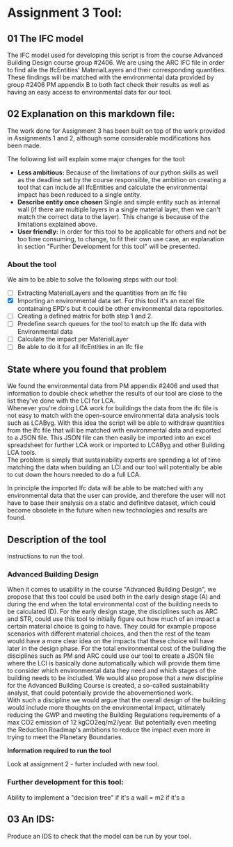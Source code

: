 # Assignment 3 Tool:

## 01 The IFC model
The IFC model used for developing this script is from the course Advanced Building Design course group #2406.
We are using the ARC IFC file in order to find alle the IfcEntities' MaterialLayers and their corresponding quantities. These findings will be matched with the environmental data provided by group #2406 PM appendix B to both fact check their results as well as having an easy access to environmental data for our tool.

## 02 Explanation on this markdown file:
The work done for Assignment 3 has been built on top of the work provided in Assignments 1 and 2, although some considerable modifications has been made.

The following list will explain some major changes for the tool:
- **Less ambitious:** Because of the limitations of our python skills as well as the deadline set by the course responsible, the ambition on creating a tool that can include all IfcEntities and calculate the environmental impact has been reduced to a single entity.
- **Describe entity once chosen** Single and simple entity such as internal wall (if there are multiple layers in a single material layer, then we can't match the correct data to the layer). This change is because of the limitations explained above.
- **User friendly:** In order for this tool to be applicable for others and not be too time consuming, to change, to fit their own use case, an explanation in section "Further Development for this tool" will be presented.
    
### About the tool

We aim to be able to solve the following steps with our tool:
- [ ] Extracting MaterialLayers and the quantities from an Ifc file
- [X] Importing an environmental data set. For this tool it's an excel file containaing EPD's but it could be other environmental data repositories.
- [ ] Creating a defined matrix for both step 1 and 2.
- [ ] Predefine search queues for the tool to match up the Ifc data with Environmental data
- [ ] Calculate the impact per MaterialLayer
- [ ] Be able to do it for all IfcEntities in an Ifc file  

## State where you found that problem
We found the environmental data from PM appendix #2406 and used that information to double check whether the results of our tool are close to the list they've done with the LCI for LCA.  
Whenever you're doing LCA work for buildings the data from the ifc file is not easy to match with the open-source environmental data analysis tools such as LCAByg. With this idea the script will be able to withdraw quantities from the Ifc file that will be matched with environmental data and exported to a JSON file. This JSON file can then easily be imported into an excel spreadsheet for further LCA work or imported to LCAByg and other Building LCA tools.  
The problem is simply that sustainability experts are spending a lot of time matching the data when building an LCI and our tool will potentially be able to cut down the hours needed to do a full LCA.

In principle the imported Ifc data will be able to be matched with any environmental data that the user can provide, and therefore the user will not have to base their analysis on a static and definitve dataset, which could become obsolete in the future when new technologies and results are found.


## Description of the tool

instructions to run the tool.

### Advanced Building Design

When it comes to usability in the course "Advanced Building Design", we propose that this tool could be used both in the early design stage (A) and during the end when the total environmental cost of the building needs to be calculated (D).
For the early design stage, the disciplines such as ARC and STR, could use this tool to initially figure out how much of an impact a certain material choice is going to have. They could for example propose scenarios with different material choices, and then the rest of the team would have a more clear idea on the impacts that these choice will have later in the design phase.
For the total environmental cost of the building the disciplines such as PM and ARC could use our tool to create a JSON file where the LCI is basically done automatically which will provide them time to consider which environmental data they need and which stages of the building needs to be included.
We would also propose that a new discipline for the Advanced Building Course is created, a so-called sustainability analyst, that could potentially provide the abovementioned work.  
With such a discipline we would argue that the overall design of the building would include more thoughts on the environmental impact, ultimately reducing the GWP and meeting the Building Regulations requirements of a max CO2 emission of 12 kgCO2eq/m2/year. But potentially even meeting the Reduction Roadmap's ambitions to reduce the impact even more in trying to meet the Planetary Boundaries.


**Information required to run the tool**

Look at assignment 2 - furter included with new tool.

### Further development for this tool:

Ability to implement a "decision tree" if it's a wall = m2 if it's a 

## 03 An IDS:
Produce an IDS to check that the model can be run by your tool.

